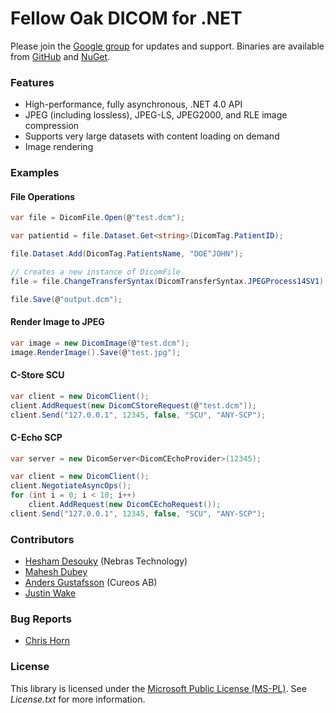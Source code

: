 # Fellow Oak DICOM for .NET

Please join the [Google group](http://groups.google.com/group/fo-dicom) for updates and support. Binaries are available from [GitHub](https://github.com/rcd/fo-dicom/downloads) and [NuGet](http://www.nuget.org/packages/fo-dicom).

### Features
* High-performance, fully asynchronous, .NET 4.0 API
* JPEG (including lossless), JPEG-LS, JPEG2000, and RLE image compression
* Supports very large datasets with content loading on demand
* Image rendering

### Examples

#### File Operations
```csharp
var file = DicomFile.Open(@"test.dcm");

var patientid = file.Dataset.Get<string>(DicomTag.PatientID);

file.Dataset.Add(DicomTag.PatientsName, "DOE^JOHN");

// creates a new instance of DicomFile
file = file.ChangeTransferSyntax(DicomTransferSyntax.JPEGProcess14SV1);

file.Save(@"output.dcm");
```

#### Render Image to JPEG
```csharp
var image = new DicomImage(@"test.dcm");
image.RenderImage().Save(@"test.jpg");
```

#### C-Store SCU
```csharp
var client = new DicomClient();
client.AddRequest(new DicomCStoreRequest(@"test.dcm"));
client.Send("127.0.0.1", 12345, false, "SCU", "ANY-SCP");
```

#### C-Echo SCP
```csharp
var server = new DicomServer<DicomCEchoProvider>(12345);

var client = new DicomClient();
client.NegotiateAsyncOps();
for (int i = 0; i < 10; i++)
    client.AddRequest(new DicomCEchoRequest());
client.Send("127.0.0.1", 12345, false, "SCU", "ANY-SCP");
```

### Contributors
* [Hesham Desouky](https://github.com/hdesouky) (Nebras Technology)
* [Mahesh Dubey](https://github.com/mdubey82)
* [Anders Gustafsson](https://github.com/cureos) (Cureos AB)
* [Justin Wake](https://github.com/jwake)

### Bug Reports
* [Chris Horn](https://github.com/GMZ)

### License
This library is licensed under the [Microsoft Public License (MS-PL)](http://opensource.org/licenses/MS-PL). See _License.txt_ for more information.